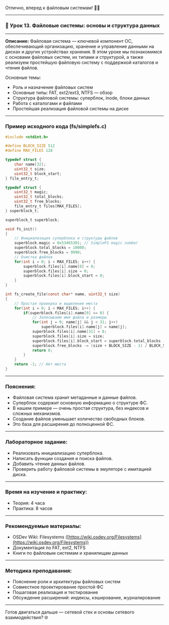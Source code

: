 Отлично, вперед к файловым системам! 📂✨

---

### 🔹 Урок 13. Файловые системы: основы и структура данных

---

**Описание:**
Файловая система — ключевой компонент ОС, обеспечивающий организацию, хранение и управление данными на дисках и других устройствах хранения. В этом уроке мы познакомимся с основами файловых систем, их типами и структурой, а также реализуем простейшую файловую систему с поддержкой каталогов и чтения файлов.

Основные темы:

* Роль и назначение файловых систем
* Основные типы: FAT, ext2/ext3, NTFS — обзор
* Структура файловой системы: суперблок, inode, блоки данных
* Работа с каталогами и файлами
* Простейшая реализация файловой системы на диске

---

### Пример исходного кода (fs/simplefs.c)

```c
#include <stdint.h>

#define BLOCK_SIZE 512
#define MAX_FILES 128

typedef struct {
    char name[32];
    uint32_t size;
    uint32_t block_start;
} file_entry_t;

typedef struct {
    uint32_t magic;
    uint32_t total_blocks;
    uint32_t free_blocks;
    file_entry_t files[MAX_FILES];
} superblock_t;

superblock_t superblock;

void fs_init()
{
    // Инициализация суперблока и структуры файлов
    superblock.magic = 0x53465301; // SimpleFS magic number
    superblock.total_blocks = 10000;
    superblock.free_blocks = 9990;
    // Очистка файлов
    for(int i = 0; i < MAX_FILES; i++) {
        superblock.files[i].name[0] = 0;
        superblock.files[i].size = 0;
        superblock.files[i].block_start = 0;
    }
}

int fs_create_file(const char* name, uint32_t size)
{
    // Простая проверка и выделение места
    for(int i = 0; i < MAX_FILES; i++) {
        if(superblock.files[i].name[0] == 0) {
            // Записываем имя файла и размеры
            for(int j = 0; name[j] && j < 31; j++)
                superblock.files[i].name[j] = name[j];
            superblock.files[i].name[31] = 0;
            superblock.files[i].size = size;
            superblock.files[i].block_start = superblock.total_blocks - superblock.free_blocks;
            superblock.free_blocks -= (size + BLOCK_SIZE - 1) / BLOCK_SIZE;
            return 0;
        }
    }
    return -1; // Нет места
}
```

---

### Пояснения:

* Файловая система хранит метаданные и данные файлов.
* Суперблок содержит основную информацию о структуре ФС.
* В нашем примере — очень простая структура, без индексов и сложных механизмов.
* Создание файлов уменьшает количество свободных блоков.
* Это база для расширения до полноценной ФС.

---

### Лабораторное задание:

* Реализовать инициализацию суперблока.
* Написать функции создания и поиска файлов.
* Добавить чтение данных файлов.
* Проверить работу файловой системы в эмуляторе с имитацией диска.

---

### Время на изучение и практику:

* Теория: 4 часа
* Практика: 8 часов

---

### Рекомендуемые материалы:

* OSDev Wiki: Filesystems ([https://wiki.osdev.org/Filesystems](https://wiki.osdev.org/Filesystems))
* Документация по FAT, ext2, NTFS
* Книги по файловым системам и хранилищам данных

---

### Методика преподавания:

* Пояснение роли и архитектуры файловых систем
* Совместное проектирование простой ФС
* Пошаговая реализация и тестирование
* Обсуждение расширений: индексы, кэширование, журналирование

---

Готов двигаться дальше — сетевой стек и основы сетевого взаимодействия? 🌐
